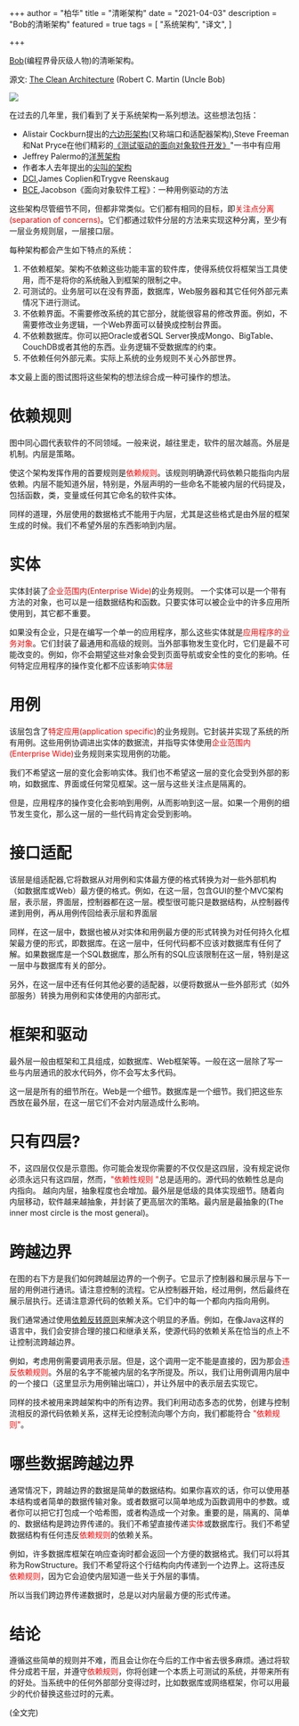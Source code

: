 +++
author = "柏华"
title = "清晰架构"
date = "2021-04-03"
description = "Bob的清晰架构"
featured = true
tags = [
"系统架构",
"译文",
]


+++

[Bob](https://blog.cleancoder.com/)(编程界骨灰级人物)的清晰架构。

<!--more-->

源文: [The Clean Architecture](https://blog.cleancoder.com/uncle-bob/2012/08/13/the-clean-architecture.html) (Robert C. Martin (Uncle Bob)

![](/images/CleanArchitecture.jpg)

在过去的几年里，我们看到了关于系统架构一系列想法。这些想法包括：
* Alistair Cockburn提出的[六边形架构](http://alistair.cockburn.us/Hexagonal+architecture)(又称端口和适配器架构),Steve Freeman和Nat Pryce在他们精彩的[《测试驱动的面向对象软件开发》](http://www.amazon.com/Growing-Object-Oriented-Software-Guided-Tests/dp/0321503627)"一书中有应用
* Jeffrey Palermo的[洋葱架构](http://jeffreypalermo.com/blog/the-onion-architecture-part-1/) 
* 作者本人去年提出的[尖叫的架构](http://blog.cleancoders.com/2011-09-30-Screaming-Architecture)
* [DCI](http://www.amazon.com/Lean-Architecture-Agile-Software-Development/dp/0470684208/),James Coplien和Trygve Reenskaug
* [BCE](http://www.amazon.com/Object-Oriented-Software-Engineering-Approach/dp/0201544350),Jacobson《面向对象软件工程》：一种用例驱动的方法

这些架构尽管细节不同，但都非常类似。它们都有相同的目标，即<font color='red'>关注点分离(separation of concerns)</font>。它们都通过软件分层的方法来实现这种分离，至少有一层业务规则层，一层接口层。

每种架构都会产生如下特点的系统：

1. 不依赖框架。架构不依赖这些功能丰富的软件库，使得系统仅将框架当工具使用，而不是将你的系统融入到框架的限制之中。
2. 可测试的。业务层可以在没有界面，数据库，Web服务器和其它任何外部元素情况下进行测试。
3. 不依赖界面。不需要修改系统的其它部分，就能很容易的修改界面。例如，不需要修改业务逻辑，一个Web界面可以替换成控制台界面。
4. 不依赖数据库。你可以把Oracle或者SQL Server换成Mongo、BigTable、CouchDB或者其他的东西。业务逻辑不受数据库的约束。
5. 不依赖任何外部元素。实际上系统的业务规则不关心外部世界。

本文最上面的图试图将这些架构的想法综合成一种可操作的想法。

# 依赖规则
图中同心圆代表软件的不同领域。一般来说，越往里走，软件的层次越高。外层是机制。内层是策略。

使这个架构发挥作用的首要规则是<font color='red'>依赖规则</font>。该规则明确源代码依赖只能指向内层依赖。内层不能知道外层，特别是，外层声明的一些命名不能被内层的代码提及，包括函数，类，变量或任何其它命名的软件实体。

同样的道理，外层使用的数据格式不能用于内层，尤其是这些格式是由外层的框架生成的时候。我们不希望外层的东西影响到内层。

# 实体
实体封装了<font color='red'>企业范围内(Enterprise Wide)</font>的业务规则。 一个实体可以是一个带有方法的对象，也可以是一组数据结构和函数。只要实体可以被企业中的许多应用所使用到，其它都不重要。

如果没有企业，只是在编写一个单一的应用程序，那么这些实体就是<font color='red'>应用程序的业务对象</font>。它们封装了最通用和高级的规则。当外部事物发生变化时，它们是最不可能改变的。例如，你不会期望这些对象会受到页面导航或安全性的变化的影响。任何特定应用程序的操作变化都不应该影响<font color='red'>实体层</font>

# 用例
该层包含了<font color='red'>特定应用(application specific)</font>的业务规则。它封装并实现了系统的所有用例。这些用例协调进出实体的数据流，并指导实体使用<font color='red'>企业范围内(Enterprise Wide)</font>业务规则来实现用例的功能。

我们不希望这一层的变化会影响实体。我们也不希望这一层的变化会受到外部的影响，如数据库、界面或任何常见框架。这一层与这些关注点是隔离的。

但是，应用程序的操作变化会影响到用例，从而影响到这一层。如果一个用例的细节发生变化，那么这一层的一些代码肯定会受到影响。

# 接口适配
该层是组适配器,它将数据从对用例和实体最方便的格式转换为对一些外部机构（如数据库或Web）最方便的格式。例如，在这一层，包含GUI的整个MVC架构层，表示层，界面层，控制器都在这一层。模型很可能只是数据结构，从控制器传递到用例，再从用例传回给表示层和界面层

同样，在这一层中，数据也被从对实体和用例最方便的形式转换为对任何持久化框架最方便的形式，即数据库。在这一层中，任何代码都不应该对数据库有任何了解。如果数据库是一个SQL数据库，那么所有的SQL应该限制在这一层，特别是这一层中与数据库有关的部分。

另外，在这一层中还有任何其他必要的适配器，以便将数据从一些外部形式（如外部服务）转换为用例和实体使用的内部形式。


# 框架和驱动
最外层一般由框架和工具组成，如数据库、Web框架等。一般在这一层除了写一些与内层通讯的胶水代码外，你不会写太多代码。

这一层是所有的细节所在。Web是一个细节。数据库是一个细节。我们把这些东西放在最外层，在这一层它们不会对内层造成什么影响。

# 只有四层?
不，这四层仅仅是示意图。你可能会发现你需要的不仅仅是这四层，没有规定说你必须永远只有这四层，然而，<font color='red'>"依赖性规则 "</font>总是适用的。源代码的依赖性总是向内指向。
越向内层，抽象程度也会增加。最外层是低级的具体实现细节。随着向内层移动，软件越来越抽象，并封装了更高层次的策略。最内层是最抽象的(The inner most circle is the most general)。

# 跨越边界

在图的右下方是我们如何跨越层边界的一个例子。它显示了控制器和展示层与下一层的用例进行通讯。请注意控制的流程。它从控制器开始，经过用例，然后最终在展示层执行。还请注意源代码的依赖关系。它们中的每一个都向内指向用例。

我们通常通过使用[依赖反转原则](http://en.wikipedia.org/wiki/Dependency_inversion_principle)来解决这个明显的矛盾。例如，在像Java这样的语言中，我们会安排合理的接口和继承关系，使源代码的依赖关系在恰当的点上不让控制流跨越边界。

例如，考虑用例需要调用表示层。但是，这个调用一定不能是直接的，因为那会<font color='red'>违反依赖规则</font>。外层的名字不能被内层的名字所提及。所以，我们让用例调用内层中的一个接口（这里显示为用例输出端口），并让外层中的表示层去实现它。

同样的技术被用来跨越架构中的所有边界。我们利用动态多态的优势，创建与控制流相反的源代码依赖关系，这样无论控制流向哪个方向，我们都能符合 <font color='red'>"依赖规则"</font>。

# 哪些数据跨越边界
通常情况下，跨越边界的数据是简单的数据结构。如果你喜欢的话，你可以使用基本结构或者简单的数据传输对象。或者数据可以简单地成为函数调用中的参数。或者你可以把它打包成一个哈希图，或者构造成一个对象。重要的是，隔离的、简单的、数据结构是跨边界传递的。我们不希望直接传递<font color='red'>实体</font>或数据库行。我们不希望数据结构有任何违反<font color='red'>依赖规则</font>的依赖关系。

例如，许多数据库框架在响应查询时都会返回一个方便的数据格式。我们可以将其称为RowStructure。我们不希望将这个行结构向内传递到一个边界上。这将违反<font color='red'>依赖规则</font>，因为它会迫使内层知道一些关于外层的事情。

所以当我们跨边界传递数据时，总是以对内层最方便的形式传递。

# 结论
遵循这些简单的规则并不难，而且会让你在今后的工作中省去很多麻烦。通过将软件分成若干层，并遵守<font color='red'>依赖规则</font>，你将创建一个本质上可测试的系统，并带来所有的好处。当系统中的任何外部部分变得过时，比如数据库或网络框架，你可以用最少的代价替换这些过时的元素。

(全文完)